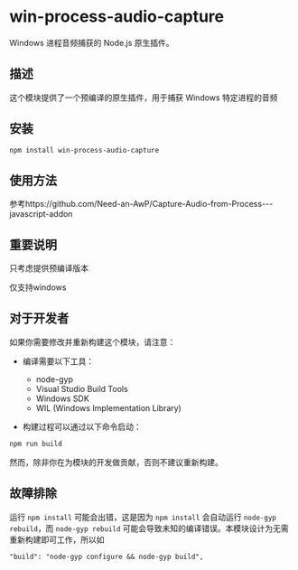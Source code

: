 # win-process-audio-capture

Windows 进程音频捕获的 Node.js 原生插件。

## 描述

这个模块提供了一个预编译的原生插件，用于捕获 Windows 特定进程的音频

## 安装

```bash
npm install win-process-audio-capture
```

## 使用方法

参考https://github.com/Need-an-AwP/Capture-Audio-from-Process---javascript-addon

## 重要说明

只考虑提供预编译版本

仅支持windows

## 对于开发者

如果你需要修改并重新构建这个模块，请注意：

- 编译需要以下工具：
  - node-gyp
  - Visual Studio Build Tools
  - Windows SDK
  - WIL (Windows Implementation Library)

- 构建过程可以通过以下命令启动：

```bash
npm run build
```

然而，除非你在为模块的开发做贡献，否则不建议重新构建。

## 故障排除

运行 `npm install` 可能会出错，这是因为 `npm install` 会自动运行 `node-gyp rebuild`，而 `node-gyp rebuild` 可能会导致未知的编译错误。本模块设计为无需重新构建即可工作，所以如


```
"build": "node-gyp configure && node-gyp build",
```

